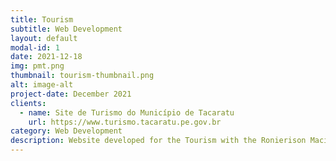 ```yaml
---
title: Tourism
subtitle: Web Development
layout: default
modal-id: 1
date: 2021-12-18
img: pmt.png
thumbnail: tourism-thumbnail.png
alt: image-alt
project-date: December 2021
clients: 
  - name: Site de Turismo do Município de Tacaratu
    url: https://www.turismo.tacaratu.pe.gov.br
category: Web Development
description: Website developed for the Tourism with the Ronierison Maciel coordination and his former student Gustavo Barbosa.
---
```

